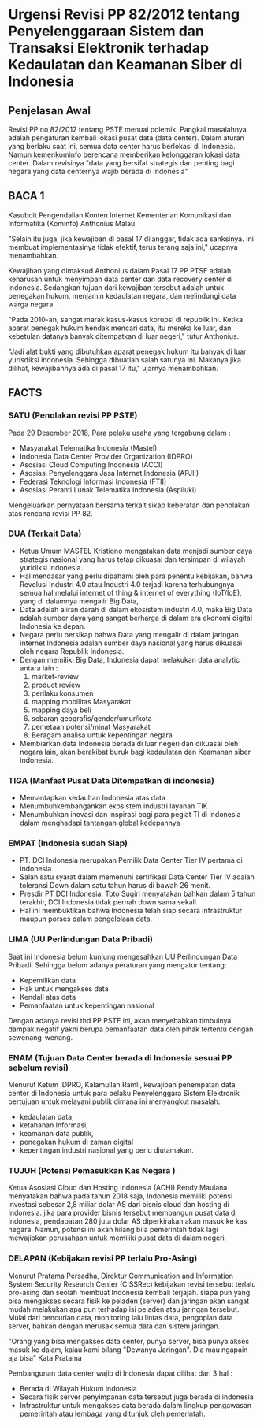 # Urgensi Revisi PP 82/2012 tentang Penyelenggaraan Sistem dan Transaksi Elektronik terhadap Kedaulatan dan Keamanan Siber di Indonesia

## Penjelasan Awal
Revisi PP no 82/2012 tentang PSTE menuai polemik. Pangkal masalahnya adalah pengaturan kembali lokasi pusat data (data center).
Dalam aturan yang berlaku saat ini, semua data center harus berlokasi di Indonesia. Namun kemenkominfo berencana memberikan kelonggaran lokasi data center.
Dalam revisinya "data yang bersifat strategis dan penting bagi negara yang data centernya wajib berada di Indonesia"



## BACA 1

Kasubdit Pengendalian Konten Internet Kementerian Komunikasi dan Informatika (Kominfo) Anthonius Malau

"Selain itu juga, jika kewajiban di pasal 17 dilanggar, tidak ada sanksinya. Ini membuat implementasinya tidak efektif, terus terang saja ini," ucapnya menambahkan.

Kewajiban yang dimaksud Anthonius dalam Pasal 17 PP PTSE adalah keharusan untuk menyimpan data center dan data recovery center di Indonesia. Sedangkan tujuan dari kewajiban tersebut adalah untuk penegakan hukum, menjamin kedaulatan negara, dan melindungi data warga negara.

"Pada 2010-an, sangat marak kasus-kasus korupsi di republik ini. Ketika aparat penegak hukum hendak mencari data, itu mereka ke luar, dan kebetulan datanya banyak ditempatkan di luar negeri," tutur Anthonius.

"Jadi alat bukti yang dibutuhkan aparat penegak hukum itu banyak di luar yurisdiksi indonesia. Sehingga dibuatlah salah satunya ini. Makanya jika dilihat, kewajibannya ada di pasal 17 itu," ujarnya menambahkan.

## FACTS
### SATU (Penolakan revisi PP PSTE)
 Pada 29 Desember 2018, Para pelaku usaha yang tergabung dalam :
-  Masyarakat Telematika Indonesia (Mastel)
- Indonesia Data Center Provider Organization (IDPRO)
- Asosiasi Cloud Computing Indonesia (ACCI)
- Asosiasi Penyelenggara Jasa Internet Indonesia (APJII)
- Federasi Teknologi Informasi Indonesia (FTII)
- Asosiasi Peranti Lunak Telematika Indonesia (Aspiluki)

Mengeluarkan pernyataan bersama terkait sikap keberatan dan penolakan atas rencana revisi PP 82.

### DUA (Terkait Data)
- Ketua Umum MASTEL Kristiono mengatakan data menjadi sumber daya strategis nasional yang harus tetap dikuasai dan tersimpan di wilayah yuridiksi Indonesia.
- Hal mendasar yang perlu dipahami oleh para penentu kebijakan, bahwa Revolusi Industri 4.0 atau Industri 4.0 terjadi karena terhubungnya semua hal melalui internet of thing & internet of everything (IoT/IoE), yang di dalamnya mengalir Big Data,
- Data adalah aliran darah di dalam ekosistem industri 4.0, maka Big Data adalah sumber daya yang sangat berharga di dalam era ekonomi digital Indonesia ke depan.
- Negara perlu bersikap bahwa Data yang mengalir di dalam jaringan internet Indonesia adalah sumber daya nasional yang harus dikuasai oleh negara Republik Indonesia.
- Dengan memiliki Big Data, Indonesia dapat melakukan data analytic antara lain :
  1. market-review
  2. product review
  3. perilaku konsumen
  4. mapping mobilitas Masyarakat
  5. mapping daya beli
  6. sebaran geografis/gender/umur/kota
  7. pemetaan potensi/minat Masyarakat
  8. Beragam analisa untuk kepentingan negara
- Membiarkan data Indonesia berada di luar negeri dan dikuasai oleh negara lain, akan berakibat buruk bagi kedaulatan dan Keamanan siber indonesia.

### TIGA (Manfaat Pusat Data Ditempatkan di indonesia)
- Memantapkan kedaultan Indonesia atas data
- Menumbuhkembangankan ekosistem industri layanan TIK
- Menumbuhkan inovasi dan inspirasi bagi para pegiat TI di Indonesia dalam menghadapi tantangan global kedepannya

### EMPAT (Indonesia sudah Siap)
- PT. DCI Indonesia merupakan Pemilik Data Center Tier IV pertama di indonesia
- Salah satu syarat dalam memenuhi sertifikasi Data Center Tier IV adalah toleransi Down dalam satu tahun harus di bawah 26 menit.
- Presdir PT DCI Indonesia, Toto Sugiri menyatakan bahkan dalam 5 tahun terakhir, DCI Indonesia tidak pernah down sama sekali
- Hal ini membuktikan bahwa Indonesia telah siap secara infrastruktur maupun porses dalam pengelolaan data.

### LIMA (UU Perlindungan Data Pribadi)

Saat ini Indonesia belum kunjung mengesahkan UU Perlindungan Data Pribadi. Sehingga belum adanya peraturan yang mengatur tentang:
- Kepemilikan data
- Hak untuk mengakses data
- Kendali atas data
- Pemanfaatan untuk kepentingan nasional

Dengan adanya revisi thd PP PSTE ini, akan menyebabkan timbulnya dampak negatif yakni berupa pemanfaatan data oleh pihak tertentu dengan sewenang-wenang.

### ENAM (Tujuan Data Center berada di Indonesia sesuai PP sebelum revisi)

Menurut Ketum IDPRO, Kalamullah Ramli, kewajiban penempatan data center di Indonesia untuk para  pelaku Penyelenggara Sistem Elektronik bertujuan untuk melayani publik dimana ini menyangkut masalah:  
- kedaulatan data,
- ketahanan Informasi,
- keamanan data publik,
- penegakan hukum di zaman digital
- kepentingan industri nasional yang perlu diutamakan.

### TUJUH (Potensi Pemasukkan Kas Negara )

Ketua Asosiasi Cloud dan Hosting Indonesia (ACHI) Rendy Maulana menyatakan bahwa pada tahun 2018 saja,  Indonesia memiliki potensi investasi sebesar 2,8 miliar dolar AS dari bisnis cloud dan hosting di Indonesia. jika para provider bisnis tersebut membangun pusat data di Indonesia, pendapatan 280 juta dolar AS diperkirakan akan masuk ke kas negara. Namun, potensi ini akan hilang bila pemerintah tidak lagi mewajibkan perusahaan untuk memiliki pusat data di dalam negeri.

### DELAPAN (Kebijakan revisi PP terlalu Pro-Asing)
Menurut Pratama Persadha, Direktur Communication and Information System Security Research Center (CISSRec) kebijakan revisi tersebut terlalu pro-asing dan seolah membuat Indonesia kembali terjajah. siapa pun yang bisa mengakses secara fisik ke peladen (server) dan jaringan akan sangat mudah melakukan apa pun terhadap isi peladen atau jaringan tersebut. Mulai dari pencurian data, monitoring lalu lintas data, pengopian data server, bahkan dengan merusak semua data dan sistem jaringan.

"Orang yang bisa mengakses data center, punya server, bisa punya akses masuk ke dalam, kalau kami bilang "Dewanya Jaringan". Dia mau ngapain aja bisa" Kata Pratama

Pembangunan data center wajib di Indonesia dapat dilihat dari 3 hal :
- Berada di Wilayah Hukum indonesia
- Secara fisik server penyimpanan data tersebut juga berada di indonesia
- Infrastruktur untuk mengakses data berada dalam lingkup pengawasan pemerintah atau lembaga yang ditunjuk oleh pemerintah.
